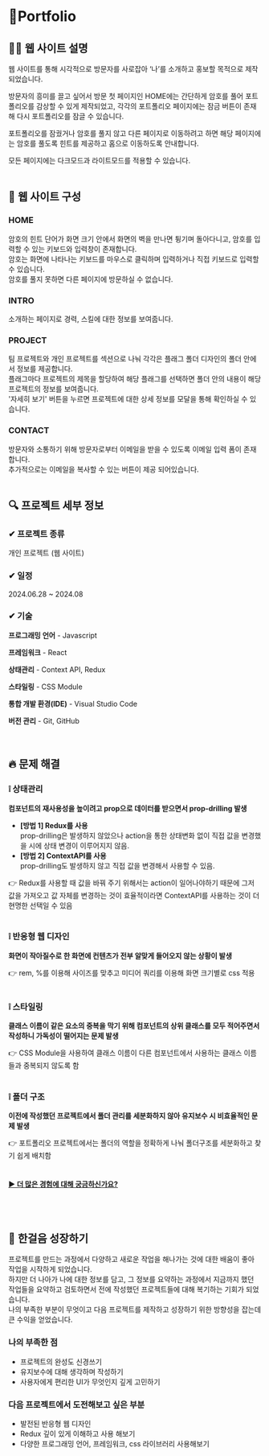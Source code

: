 # 📝Portfolio

## 🙋‍♀️ 웹 사이트 설명

웹 사이트를 통해 시각적으로 방문자를 사로잡아 ‘나’를 소개하고 홍보할 목적으로 제작 되었습니다.<br/>

방문자의 흥미를 끌고 싶어서 방문 첫 페이지인 HOME에는 간단하게 암호를 풀어 포트폴리오를 감상할 수 있게 제작되었고, 각각의 포트폴리오 페이지에는 잠금 버튼이 존재해 다시 포트폴리오를 잠글 수 있습니다.<br/>

포트폴리오를 잠궜거나 암호를 풀지 않고 다른 페이지로 이동하려고 하면 해당 페이지에는 암호를 풀도록 힌트를 제공하고 홈으로 이동하도록 안내합니다.

모든 페이지에는 다크모드과 라이트모드를 적용할 수 있습니다.<br/><br/>

## 🎨 웹 사이트 구성

### HOME

암호의 힌트 단어가 화면 크기 안에서 화면의 벽을 만나면 튕기며 돌아다니고, 암호를 입력할 수 있는 키보드와 입력창이 존재합니다.<br/>
암호는 화면에 나타나는 키보드를 마우스로 클릭하며 입력하거나 직접 키보드로 입력할 수 있습니다.<br/>
암호를 풀지 못하면 다른 페이지에 방문하실 수 없습니다.<br/>

### INTRO

소개하는 페이지로 경력, 스킬에 대한 정보를 보여줍니다.<br/>

### PROJECT

팀 프로젝트와 개인 프로젝트를 섹션으로 나눠 각각은 플래그 폴더 디자인의 폴더 안에서 정보를 제공합니다.<br/>
플래그마다 프로젝트의 제목을 할당하여 해당 플래그를 선택하면 폴더 안의 내용이 해당 프로젝트의 정보를 보여줍니다.<br/>
'자세히 보기' 버튼을 누르면 프로젝트에 대한 상세 정보를 모달을 통해 확인하실 수 있습니다.<br/>

### CONTACT

방문자와 소통하기 위해 방문자로부터 이메일을 받을 수 있도록 이메일 입력 폼이 존재합니다.<br/>
추가적으로는 이메일을 복사할 수 있는 버튼이 제공 되어있습니다.<br/><br/>

## 🔍 프로젝트 세부 정보

### ✔ 프로젝트 종류

개인 프로젝트 (웹 사이트)

### ✔ 일정

2024.06.28 ~ 2024.08

### ✔ 기술

**프로그래밍 언어** - Javascript

**프레임워크** - React

**상태관리** - Context API, Redux

**스타일링** - CSS Module

**통합 개발 환경(IDE)** - Visual Studio Code

**버전 관리** - Git, GitHub

<br/>

## 🔥 문제 해결

### ❕ 상태관리

**컴포넌트의 재사용성을 높이려고 prop으로 데이터를 받으면서 prop-drilling 발생**

- **[방법 1] Redux를 사용**<br/>
  prop-drilling은 발생하지 않았으나 action을 통한 상태변화 없이 직접 값을 변경했을 시에 상태 변경이 이루어지지 않음.<br/>
- **[방법 2] ContextAPI를 사용**<br/>
  prop-drilling도 발생하지 않고 직접 값을 변경해서 사용할 수 있음.

👉 Redux를 사용할 때 값을 바꿔 주기 위해서는 action이 일어나야하기 때문에 그저 값을 가져오고 값 자체를 변경하는 것이 효율적이라면 ContextAPI를 사용하는 것이 더 현명한 선택일 수 있음
<br/><br/>

### ❕ 반응형 웹 디자인

**화면이 작아질수로 한 화면에 컨텐츠가 전부 알맞게 들어오지 않는 상황이 발생**

👉 rem, %를 이용해 사이즈를 맞추고 미디어 쿼리를 이용해 화면 크기별로 css 적용
<br/><br/>

### ❕ 스타일링

**클래스 이름이 같은 요소의 중복을 막기 위해 컴포넌트의 상위 클래스를 모두 적어주면서 작성하니 가독성이 떨어지는 문제 발생**

👉 CSS Module을 사용하여 클래스 이름이 다른 컴포넌트에서 사용하는 클래스 이름들과 중복되지 않도록 함
<br/><br/>

### ❕ 폴더 구조

**이전에 작성했던 프로젝트에서 폴더 관리를 세분화하지 않아 유지보수 시 비효율적인 문제 발생**

👉 포트폴리오 프로젝트에서는 폴더의 역할을 정확하게 나눠 폴더구조를 세분화하고 찾기 쉽게 배치함
<br/><br/>

#### [▶ 더 많은 경험에 대해 궁금하신가요?](https://www.notion.so/Portfolio-7a25d265898547bd8472f62ad9b1cd9d)

<br/><br/>

## 🚀 한걸음 성장하기

프로젝트를 만드는 과정에서 다양하고 새로운 작업을 해나가는 것에 대한 배움이 좋아 작업을 시작하게 되었습니다.<br/>
하지만 더 나아가 나에 대한 정보를 담고, 그 정보를 요약하는 과정에서 지금까지 했던 작업들을 요약하고 검토하면서 전에 작성했던 프로젝트들에 대해 복기하는 기회가 되었습니다.<br/>
나의 부족한 부분이 무엇이고 다음 프로젝트를 제작하고 성장하기 위한 방향성을 잡는데 큰 수익을 얻었습니다.

### 나의 부족한 점

- 프로젝트의 완성도 신경쓰기
- 유지보수에 대해 생각하며 작성하기
- 사용자에게 편리한 UI가 무엇인지 깊게 고민하기

### 다음 프로젝트에서 도전해보고 싶은 부분

- 발전된 반응형 웹 디자인
- Redux 깊이 있게 이해하고 사용 해보기
- 다양한 프로그래밍 언어, 프레임워크, css 라이브러리 사용해보기
